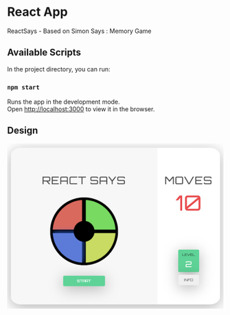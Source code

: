 # React App

ReactSays - Based on Simon Says : Memory Game

## Available Scripts

In the project directory, you can run:

### `npm start`

Runs the app in the development mode.\
Open [http://localhost:3000](http://localhost:3000) to view it in the browser.

## Design

![ReactSays](./public/game.png)
